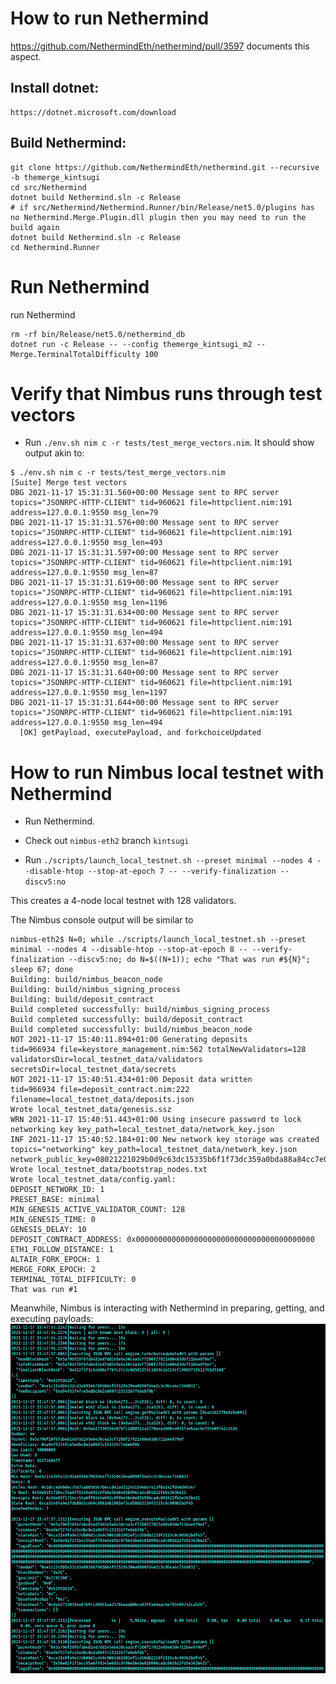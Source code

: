 # How to run Nethermind
https://github.com/NethermindEth/nethermind/pull/3597 documents this aspect.

## Install dotnet:
```
https://dotnet.microsoft.com/download
```

## Build Nethermind:
```
git clone https://github.com/NethermindEth/nethermind.git --recursive -b themerge_kintsugi
cd src/Nethermind
dotnet build Nethermind.sln -c Release
# if src/Nethermind/Nethermind.Runner/bin/Release/net5.0/plugins has no Nethermind.Merge.Plugin.dll plugin then you may need to run the build again
dotnet build Nethermind.sln -c Release
cd Nethermind.Runner
```

# Run Nethermind
run Nethermind
```
rm -rf bin/Release/net5.0/nethermind_db
dotnet run -c Release -- --config themerge_kintsugi_m2 --Merge.TerminalTotalDifficulty 100
```

# Verify that Nimbus runs through test vectors

- Run `./env.sh nim c -r tests/test_merge_vectors.nim`. It should show output akin to:

```
$ ./env.sh nim c -r tests/test_merge_vectors.nim
[Suite] Merge test vectors
DBG 2021-11-17 15:31:31.560+00:00 Message sent to RPC server                 topics="JSONRPC-HTTP-CLIENT" tid=960621 file=httpclient.nim:191 address=127.0.0.1:9550 msg_len=79
DBG 2021-11-17 15:31:31.576+00:00 Message sent to RPC server                 topics="JSONRPC-HTTP-CLIENT" tid=960621 file=httpclient.nim:191 address=127.0.0.1:9550 msg_len=493
DBG 2021-11-17 15:31:31.597+00:00 Message sent to RPC server                 topics="JSONRPC-HTTP-CLIENT" tid=960621 file=httpclient.nim:191 address=127.0.0.1:9550 msg_len=87
DBG 2021-11-17 15:31:31.619+00:00 Message sent to RPC server                 topics="JSONRPC-HTTP-CLIENT" tid=960621 file=httpclient.nim:191 address=127.0.0.1:9550 msg_len=1196
DBG 2021-11-17 15:31:31.634+00:00 Message sent to RPC server                 topics="JSONRPC-HTTP-CLIENT" tid=960621 file=httpclient.nim:191 address=127.0.0.1:9550 msg_len=494
DBG 2021-11-17 15:31:31.637+00:00 Message sent to RPC server                 topics="JSONRPC-HTTP-CLIENT" tid=960621 file=httpclient.nim:191 address=127.0.0.1:9550 msg_len=87
DBG 2021-11-17 15:31:31.640+00:00 Message sent to RPC server                 topics="JSONRPC-HTTP-CLIENT" tid=960621 file=httpclient.nim:191 address=127.0.0.1:9550 msg_len=1197
DBG 2021-11-17 15:31:31.644+00:00 Message sent to RPC server                 topics="JSONRPC-HTTP-CLIENT" tid=960621 file=httpclient.nim:191 address=127.0.0.1:9550 msg_len=494
  [OK] getPayload, executePayload, and forkchoiceUpdated
```

# How to run Nimbus local testnet with Nethermind

- Run Nethermind.
- Check out `nimbus-eth2` branch `kintsugi`

- Run `./scripts/launch_local_testnet.sh --preset minimal --nodes 4 --disable-htop --stop-at-epoch 7 -- --verify-finalization --discv5:no`

This creates a 4-node local testnet with 128 validators.

The Nimbus console output will be similar to
```
nimbus-eth2$ N=0; while ./scripts/launch_local_testnet.sh --preset minimal --nodes 4 --disable-htop --stop-at-epoch 8 -- --verify-finalization --discv5:no; do N=$((N+1)); echo "That was run #${N}"; sleep 67; done
Building: build/nimbus_beacon_node
Building: build/nimbus_signing_process
Building: build/deposit_contract
Build completed successfully: build/nimbus_signing_process
Build completed successfully: build/deposit_contract
Build completed successfully: build/nimbus_beacon_node
NOT 2021-11-17 15:40:11.894+01:00 Generating deposits                        tid=966934 file=keystore_management.nim:562 totalNewValidators=128 validatorsDir=local_testnet_data/validators secretsDir=local_testnet_data/secrets
NOT 2021-11-17 15:40:51.434+01:00 Deposit data written                       tid=966934 file=deposit_contract.nim:222 filename=local_testnet_data/deposits.json
Wrote local_testnet_data/genesis.ssz
WRN 2021-11-17 15:40:51.443+01:00 Using insecure password to lock networking key key_path=local_testnet_data/network_key.json
INF 2021-11-17 15:40:52.184+01:00 New network key storage was created        topics="networking" key_path=local_testnet_data/network_key.json network_public_key=08021221029b0d9c63dc15335b6f1f73dc359a0bda88a84cc7e0346f12e64084673a35a915
Wrote local_testnet_data/bootstrap_nodes.txt
Wrote local_testnet_data/config.yaml:
DEPOSIT_NETWORK_ID: 1
PRESET_BASE: minimal
MIN_GENESIS_ACTIVE_VALIDATOR_COUNT: 128
MIN_GENESIS_TIME: 0
GENESIS_DELAY: 10
DEPOSIT_CONTRACT_ADDRESS: 0x0000000000000000000000000000000000000000
ETH1_FOLLOW_DISTANCE: 1
ALTAIR_FORK_EPOCH: 1
MERGE_FORK_EPOCH: 2
TERMINAL_TOTAL_DIFFICULTY: 0
That was run #1
```

Meanwhile, Nimbus is interacting with Nethermind in preparing, getting, and executing payloads:
![./kintsugi_nethermind_logs.png](./kintsugi_nethermind_logs.png)
